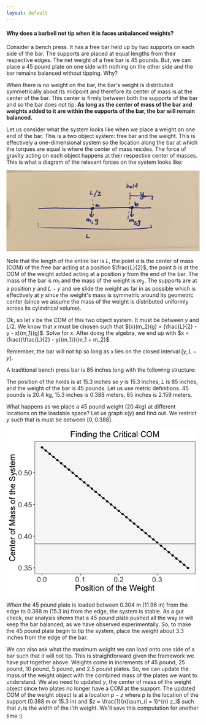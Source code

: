 ```yaml
---
layout: default
---
```


#### Why does a barbell not tip when it is faces unbalanced weights?

Consider a bench press. It has a free bar held up by two supports on each side of the bar. The supports are placed at equal lengths from their respective edges. The net weight of a free bar is 45 pounds. But, we can place a 45 pound plate on one side with nothing on the other side and the bar remains balanced without tipping. Why?

When there is no weight on the bar, the bar's weight is distributed symmetrically about its midpoint and therefore its center of mass is at the center of the bar. This center is firmly between both the supports of the bar and so the bar does not tip. **As long as the center of mass of the bar and weights added to it are within the supports of the bar, the bar will remain balanced.**

Let us consider what the system looks like when we place a weight on one end of the bar. This is a two object system: free bar and the weight. This is effectively a one-dimensional system so the location along the bar at which the torques are equal is where the center of mass resides. The force of gravity acting on each object happens at their respective center of masses. This is what a diagram of the relevant forces on the system looks like:

![<img src="force-diagram.jpg" width="20"/>](/posts_code/tipping-bar/force-diagram.jpg)

Note that the length of the entire bar is $L$, the point $a$ is the center of mass (COM) of the free bar acting at a position $\frac{L}{2}$, the point $b$ is at the COM of the weight added acting at a position $y$ from the end of the bar. The mass of the bar is $m_{1}$ and the mass of the weight is $m_2$. The supports are at a position $y$ and $L-y$ and we slide the weight as far in as possible which is effectively at $y$ since the weight's mass is symmetric around its geometric center (since we assume the mass of the weight is distributed uniformly across its cylindrical volume).

Ok, so let $x$ be the COM of this two object system. It must be between $y$ and $L/2$. We know that $x$ must be chosen such that $(x)(m_2)(g) = (\frac{L}{2} - y - x)(m_1)(g)$. Solve for $x$. After doing the algebra, we end up with $x = \frac{(\frac{L}{2} - y)(m_1)}{m_1 + m_2}$.

Remember, the bar will not tip so long as $x$ lies on the closed interval $[y, L-y]$.

A traditional bench press bar is 85 inches long with the following structure:
![<img src="bar-diagram.jpg" width="20"/>](/posts_code/tipping-bar/bar-diagram.jpg)

The position of the holds is at 15.3 inches so $y$ is 15.3 inches, $L$ is 85 inches, and the weight of the bar is 45 pounds. Let us use metric definitions. 45 pounds is 20.4 kg, 15.3 inches is 0.388 meters, 85 inches is 2.159 meters.

What happens as we place a 45 pound weight (20.4kg) at different locations on the loadable space? Let us graph $x(y)$ and find out. We restrict $y$ such that is must be between $[0, 0.388]$.

![<img src="critical-com-y.png" width="60"/>](/posts_code/tipping-bar/critical-com-y.png)

When the 45 pound plate is loaded between 0.304 m (11.96 in) from the edge to 0.388 m (15.3 in) from the edge, the system is stable. As a gut check, our analysis shows that a 45 pound plate pushed all the way in will keep the bar balanced, as we have observed experimentally. So, to make the 45 pound plate begin to tip the system, place the weight about 3.3 inches from the edge of the bar.

We can also ask what the maximum weight we can load onto one side of a bar such that it will not tip. This is straightforward given the framework we have put together above. Weights come in increments of 45 pound, 25 pound, 10 pound, 5 pound, and 2.5 pound plates. So, we can update the mass of the weight object with the combined mass of the plates we want to understand. We also need to updated $y$, the center of mass of the weight object since two plates no longer have a COM at the support. The updated COM of the weight object is at a location $p - z$ where $p$ is the location of the support (0.388 m or 15.3 in) and $z = \frac{1}{n}\sum_{i = 1}^{n} z_i$ such that $z_i$ is the width of the i'th weight. We'll save this computation for another time :) 
